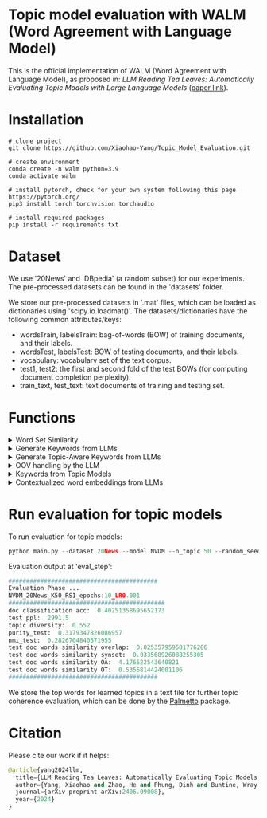 # Topic model evaluation with WALM (Word Agreement with Language Model)
This is the official implementation of WALM (Word Agreement with Language Model), as proposed in: *LLM Reading Tea Leaves: Automatically Evaluating Topic Models with Large Language Models* ([paper link](https://arxiv.org/abs/2406.09008)).

# Installation
```
# clone project
git clone https://github.com/Xiaohao-Yang/Topic_Model_Evaluation.git

# create environment
conda create -n walm python=3.9
conda activate walm

# install pytorch, check for your own system following this page https://pytorch.org/
pip3 install torch torchvision torchaudio

# install required packages
pip install -r requirements.txt
```

# Dataset
We use '20News' and 'DBpedia' (a random subset) for our experiments. The pre-processed datasets can be found in the 'datasets' folder.

We store our pre-processed datasets in '.mat' files, which can be loaded as dictionaries using 'scipy.io.loadmat()'. The datasets/dictionaries have the following common attributes/keys:
* wordsTrain, labelsTrain: bag-of-words (BOW) of training documents, and their labels.
* wordsTest, labelsTest: BOW of testing documents, and their labels.
* vocabulary: vocabulary set of the text corpus.
* test1, test2: the first and second fold of the test BOWs (for computing document completion perplexity).
* train_text, test_text: text documents of training and testing set.


# Functions
<details>
  <summary>Word Set Similarity</summary>
  
  ## WALM score functions ([jupyter notebook](score_functions.ipynb))

WALM score functions compute the similarity between two sets of words.


```python
from walm import walm_overlap, walm_synset, walm_ot, walm_oa
import gensim.downloader as api # we use gensim word embedding models
```





```python
words1 = ['us', 'au']
words2 = ['america', 'australia', 'people']
```

### Overlap-based score functions
walm_overlap measures the overlap between two sets of words, while walm_synset extends this by considering synset overlap between different words.

```python
# overlap based scores
print('walm overlap: ', walm_overlap(words1, words2))
print('walm synset: ', walm_synset(words1, words2))
```

    walm overlap:  0.0
    walm synset:  0.2


### Embedding-based score functions
walm_oa solves an optimal assignment problem between word set 1 and word set 2. walm_ot solves an optimal transport problem between word distribution 1 and word distribution 2.

```python
# load word embedding model
print('Loading glove model ...')
embedding_model = api.load("glove-wiki-gigaword-50")
print('Loading done!')
```



```python
# optimal assignment
print('walm optimal assignment: ', walm_oa(words1, words2, embedding_model))
```

    walm optimal assignment:  0.978635346639759





```python
# optimal transport
word_dis1 = {'words': words1, 'weights': [0.5, 0.5]}
word_dis2 = {'words': words2, 'weights': [0.1, 0.1, 0.8]}
print('walm optimal transport: ', walm_ot(word_dis1, word_dis2, embedding_model))
```

    walm optimal transport:  0.5193005172391889


</details>


<details>
  <summary>Generate Keywords from LLMs</summary>
  
  ## Generate keywords for test documents from an LLM ([jupyter notebook](kw_llm.ipynb))


```python
from walm import generate_keywords
from transformers import AutoModelForCausalLM, AutoTokenizer
import scipy.io as sio
import torch
```




```python
# load documents
dataset = '20News'
data_dict = sio.loadmat('datasets/%s/data.mat' % dataset)
test_doc = data_dict['test_text'].tolist()
test_doc = [doc[0][0].strip() for doc in test_doc]

# take 10 documents as an example
test_doc = test_doc[0:10]
```


```python
# load an llm model, we support the following LLMs in current version
model_name = 'meta-llama/Meta-Llama-3-8B-Instruct'
# model_name = 'mistralai/Mistral-7B-Instruct-v0.3'
# model_name = 'microsoft/Phi-3-mini-128k-instruct'
# model_name = '01-ai/Yi-1.5-9B-Chat'

model = AutoModelForCausalLM.from_pretrained(model_name,
                                             trust_remote_code=True,
                                             torch_dtype=torch.float16
                                             ).cuda()
tokenizer = AutoTokenizer.from_pretrained(model_name)
tokenizer.pad_token = tokenizer.eos_token
```





```python
# generate keywords
save_path = 'test_opt.txt'
outputs = generate_keywords(model, tokenizer, test_doc, save_path)
```


The output will be also saved in your defined .txt file in JSON format:


```python
{'Words': ['Harvard', 'Graphics', 'Windows', 'Sale', 'Price']}
{'Words': ['Abortion', 'Rights', 'Case', 'Good', 'Pro']}
{'Words': ['mound', 'season', 'strike', 'zone', 'seventies']}
{'Words': ['PlusMinus', 'Players', 'Role', 'Time', 'Jagr']}
{'Words': ['Efficiency', 'X11', 'Clients', 'Performance', 'XRemote']}
{'Words': ['Windows', 'Hardware', 'Interrupts', 'DOS', 'UART']}
{'Words': ['train', 'station', 'cities', 'drive', 'airport']}
{'Words': ['IDE', 'Drive', 'Error', 'Format', 'Software']}
{'Words': ['Projector', 'Super', '8mm', 'Sound', 'ForSale']}
{'Words': ['Society', 'Life', 'Killing', 'Value', 'Children']}
```

  
</details>


<details>
  <summary>Generate Topic-Aware Keywords from LLMs</summary>
  
  ## Generate topic-aware keywords for test documents from LLM ([jupyter notebook](kw-topic_llm.ipynb))

### Step1: Generate global topics

To generate global topics for the document collection from an LLM, we follow the topic generation approach in [TopicGPT](https://github.com/chtmp223/topicGPT). We have saved the output topics under the dataset folder (e.g., datasets/20News/topics.txt).

### Step2: Topic selection


```python
from walm import extract_text_between_strings, generate_topic_select, generate_topics_aware
from transformers import AutoModelForCausalLM, AutoTokenizer
import scipy.io as sio
import torch

# load documents
dataset = '20News'
data_dict = sio.loadmat('datasets/%s/data.mat' % dataset)
test_doc = data_dict['test_text'].tolist()
test_doc = [doc[0][0].strip() for doc in test_doc]

# take 10 documents as an example
test_doc = test_doc[0:10]

# load llm model
model_name = 'meta-llama/Meta-Llama-3-8B-Instruct'
# model_name = 'mistralai/Mistral-7B-Instruct-v0.3'
# model_name = 'microsoft/Phi-3-mini-128k-instruct'
# model_name = '01-ai/Yi-1.5-9B-Chat'
model = AutoModelForCausalLM.from_pretrained(model_name,
                                             trust_remote_code=True,
                                             torch_dtype=torch.float16
                                             ).cuda()
tokenizer = AutoTokenizer.from_pretrained(model_name)
tokenizer.pad_token = tokenizer.eos_token

# load global topics from this dataset
with open('datasets/%s/topics.txt' % dataset, 'r') as file:
    topics = file.readlines()
topics = topics[0:-1]
topics = [extract_text_between_strings(item, "[1]", "(Count:")[0].strip() for item in topics]

# run topic selection
save_path = 'step1_topic-select.txt'
doc_topics = generate_topic_select(model, tokenizer, topics, test_doc, save_path)
```



```python
for item in doc_topics:
    print(item)
```

    {'Topics': ['Technology and Electronics', 'Software Development', 'Economic and Employment Issues']}
    {'Topics': ['Consumer Rights', 'Law and Justice', 'Ethics', 'Society']}
    {'Topics': ['Sports Statistics', 'History']}
    {'Topics': ['Sports Statistics']}
    {'Topics': ['Technology and Electronics', 'Software Development', 'Internet Culture', 'Communication']}
    {'Topics': ['Technology and Electronics', 'Software Development']}
    {'Topics': ['Transportation', 'Consumer Rights', 'Society']}
    {'Topics': ['Technology and Electronics', 'Repair and Maintenance', 'Software Development']}
    {'Topics': ['Technology and Electronics', 'Consumer Rights']}
    {'Topics': ['Society', 'Ethics', 'Religion']}


### Step2: Topic-Aware keywords generation


```python
# load selected topics from test documents
with open('step1_topic-select.txt', 'r') as file:
    doc_topics = file.readlines()

# define save path and run generation
save_path = 'step2_topic-aware_kws.txt'
outputs = generate_topics_aware(model, tokenizer, doc_topics, test_doc, save_path)
```

     



```python
for item in outputs:
    print(item)
```

    Technology, Development, Sale, Software, Economic, Graphics, Harvard, Employment, Electronics, Issues, Price, Windows, Harvard Graphics
    Ethical, Justice, Constitution, Societal, Morality, Abortion, Bioethics, Moral, Rights, Ethics, Law
    History, Strike, Sports, Baseball, Mound, Zone, Statistics
    Role, Plus/minus, Players, Context, Statistics
    Async Solutions, Graphics Accelerator, Efficiency, Internet Culture, X11 Clients, Communication, Software Development, X11, Clients
    Technology, UART, Serial Communication, Software Development, Electronics, Hardware Interrupts, Interrupts, Hardware, Windows
    Train, Station, City, Protection, Dispute, Airport, Cities, Infrastructure, Complaint, Consumer, Rights, Society, Transportation
    PCTools, Data Error, Error, IDE drive, IDE, Drive, Low Level Format, Maintenance, Data error, Disk recovery, IDE Drive, Repair, Low level format, Sector Marking, Disk Recovery
    Technology, Sound, Sale, Protection, Purchase, Electronics, Super 8mm, Projector, Consumer, Rights
    Life, Morality, Violence, Killing, Moral, Values, Society, Value

</details>


<details>
  <summary>OOV handling by the LLM</summary>

  # Repalce OOV (Out-Of-Vocabulary) words by the LLM ([jupyter notebook](replace_oov.ipynb))

The keywords of documents generated by an LLM may contain out-of-vocabulary (OOV) words. Here, we illustrate how OOV words can be replaced using an LLM.


```python
from walm import replace_oov
import gensim.downloader as api
from transformers import AutoModelForCausalLM, AutoTokenizer
import torch
```



```python
# load keyword file
kw_file = 'step2_topic-aware_kws.txt'
with open(kw_file, 'r') as file:
    words_list = file.readlines()

print('Original keywords for documents:')
for i in range(len(words_list)):
    print('document %s: ' % i + words_list[i].strip())
```

    Original keywords for documents:
    document 0: Technology, Development, Sale, Software, Economic, Graphics, Harvard, Employment, Electronics, Issues, Price, Windows, Harvard Graphics
    document 1: Ethical, Justice, Constitution, Societal, Morality, Abortion, Bioethics, Moral, Rights, Ethics, Law
    document 2: History, Strike, Sports, Baseball, Mound, Zone, Statistics
    document 3: Role, Plus/minus, Players, Context, Statistics
    document 4: Async Solutions, Graphics Accelerator, Efficiency, Internet Culture, X11 Clients, Communication, Software Development, X11, Clients
    document 5: Technology, UART, Serial Communication, Software Development, Electronics, Hardware Interrupts, Interrupts, Hardware, Windows
    document 6: Train, Station, City, Protection, Dispute, Airport, Cities, Infrastructure, Complaint, Consumer, Rights, Society, Transportation
    document 7: PCTools, Data Error, Error, IDE drive, IDE, Drive, Low Level Format, Maintenance, Data error, Disk recovery, IDE Drive, Repair, Low level format, Sector Marking, Disk Recovery
    document 8: Technology, Sound, Sale, Protection, Purchase, Electronics, Super 8mm, Projector, Consumer, Rights
    document 9: Life, Morality, Violence, Killing, Moral, Values, Society, Value



```python
# We use the vocabulary set of GloVe model, we load the Gensim GloVe model firstly.
print('Loading glove model ...')
embedding_model = api.load("glove-wiki-gigaword-50")
print('Loading done!')
```

```python
# LLM for word repalce for OOV
model_name = 'meta-llama/Meta-Llama-3-8B-Instruct'
llm = AutoModelForCausalLM.from_pretrained(model_name,
                                           trust_remote_code=True,
                                           torch_dtype=torch.float16
                                           ).cuda()
tokenizer = AutoTokenizer.from_pretrained(model_name)
tokenizer.pad_token = tokenizer.eos_token
filtered_words = replace_oov(words_list, llm, tokenizer, embedding_model)
```


```python
print('Keywords for documents after filtering:')
for i in range(len(filtered_words)):
    print('document %s: ' % i + ', '.join(filtered_words[i]))
```

    Keywords for documents after filtering:
    document 0: technology, development, sale, software, economic, graphics, harvard, employment, electronics, issues, price, windows, art
    document 1: ethical, justice, constitution, societal, morality, abortion, bioethics, moral, rights, ethics, law
    document 2: history, strike, sports, baseball, mound, zone, statistics
    document 3: role, plus/minus, players, context, statistics
    document 4: instant, efficiency, cyberspace, communication, programming, x11, clients
    document 5: technology, uart, programming, electronics, interrupts, interrupts, hardware, windows
    document 6: train, station, city, protection, dispute, airport, cities, infrastructure, complaint, consumer, rights, society, transportation
    document 7: tools, mistake, error, mind, ide, drive, base, maintenance, mistake, retrieval, mind, repair, base, mark, retrieval
    document 8: technology, sound, sale, protection, purchase, electronics, small, projector, consumer, rights
    document 9: life, morality, violence, killing, moral, values, society, value
  
</details>


<details>
  <summary>Keywords from Topic Models</summary>
  
  This is a detailed explanation hidden inside a foldable section. You can add more text here, use Markdown formatting, or even include images or links.
</details>

<details>
  <summary>Contextualized word embeddings from LLMs</summary>
  
  For our distance-based evaluation metrics, we consider word embeddings. The word embeddings can be static word embeddings from a pre-trained model such as 'Glove', or a dynamic word embedding that considers the context. Here we provide an example that obtains contextualised word embeddings from an LLM. The functions in the following example can be found in 'llm_embedding.py'.

For this part, we leverage the hugging face 'transformer', with 'bitsandbytes'. Firstly, we set up the model and tokenizer:
```python
llm_paras = {'max_input_length': 2048,
             'base_model': 'meta-llama/Llama-2-13b-chat-hf'
             # 'base_model': 'meta-llama/Llama-2-7b-chat-hf',   # feel free to try different ones
             # 'base_model': 'meta-llama/Llama-2-7b-hf'         
                    }

# quantisation setting
bnb_config = BitsAndBytesConfig(
    load_in_4bit=True,
    bnb_4bit_use_double_quant=True,
    bnb_4bit_quant_type="nf4",
    bnb_4bit_compute_dtype=torch.bfloat16
)

# load model
model = AutoModelForCausalLM.from_pretrained(llm_paras['base_model'], quantization_config=bnb_config)

# load tokenizer
tokenizer = AutoTokenizer.from_pretrained(
    llm_paras['base_model'],
    model_max_length=llm_paras['max_input_length'],
    padding_side="left",
    add_eos_token=True)
tokenizer.pad_token = tokenizer.eos_token
```
Here are our example words and context documents for investigation:
```python
# example word and context
word = 'bank'
texts = ["The river bank was flooded",
         "The bank approved my loan application",
         "They save and withdraw money there"]
```
After the setup, we run for the contextualised word embeddings:
```python
embeddings = []
for s in texts:
    # add target words if not mentioned in the document
    if not word in s.strip().split(' '):
        s += ' this document is talking about %s' % word

    # get contextualised embeddings
    word_embedding = get_contextualized_embedding(s, word, model, tokenizer)

    # simply average if multiple target words appear
    if len(word_embedding) > 1:
        word_embedding = torch.stack(word_embedding)
        word_embedding = torch.mean(word_embedding, axis=0)

    embeddings.append(word_embedding[0])
```
Let's check the output contextualised word embeddings:
```python
# the embeddings are different in different contexts
print(embeddings[0])
print(embeddings[1])
print(embeddings[2])

# check similarity
cosine_sim1 = F.cosine_similarity(embeddings[0].unsqueeze(0), embeddings[1].unsqueeze(0))
cosine_sim2 = F.cosine_similarity(embeddings[0].unsqueeze(0), embeddings[2].unsqueeze(0))
cosine_sim3 = F.cosine_similarity(embeddings[1].unsqueeze(0), embeddings[2].unsqueeze(0))

print(cosine_sim1)
print(cosine_sim2)
print(cosine_sim3)
```

```python
tensor([ 0.6274,  0.8433, -1.8545,  ..., -0.5112,  0.2542,  0.1123],
       dtype=torch.float16)
tensor([ 1.1367,  0.9751, -0.0754,  ..., -0.7827, -0.0156, -0.7827],
       dtype=torch.float16)
tensor([ 0.8745,  1.6484, -1.0928,  ..., -0.7500,  1.0332, -0.1855],
       dtype=torch.float16)

river bank and money bank1 similarity:  tensor([0.6396], dtype=torch.float16)
river bank and money bank2 similarity:  tensor([0.5205], dtype=torch.float16)
money bank1 and money bank2 similarity:  tensor([0.7021], dtype=torch.float16)
```
</details>






# Run evaluation for topic models
To run evaluation for topic models:
```python
python main.py --dataset 20News --model NVDM --n_topic 50 --random_seed 1 --epochs 100 --eval_step 10
```
Evaluation output at 'eval_step':
```python
##########################################
Evaluation Phase ...
NVDM_20News_K50_RS1_epochs:10_LR0.001
############################################
doc classification acc:  0.40251358695652173
test ppl:  2991.5
topic diversity:  0.552
purity_test:  0.3179347826086957
nmi_test:  0.2826704840571955
test doc words similarity overlap:  0.025357959581776286
test doc words similarity synset:  0.033568926088255305
test doc words similarity OA:  4.176522543640821
test doc words similarity OT:  0.5356814424001106
##########################################
```
We store the top words for learned topics in a text file for further topic coherence evaluation, which can be done by the [Palmetto](https://github.com/dice-group/Palmetto) package.


# Citation
Please cite our work if it helps:
```python
@article{yang2024llm,
  title={LLM Reading Tea Leaves: Automatically Evaluating Topic Models with Large Language Models},
  author={Yang, Xiaohao and Zhao, He and Phung, Dinh and Buntine, Wray and Du, Lan},
  journal={arXiv preprint arXiv:2406.09008},
  year={2024}
}
```
